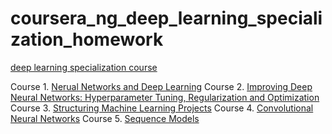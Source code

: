 # coursera_ng_deep_learning_specialization_homework
[deep learning specialization course](https://www.coursera.org/specializations/deep-learning?utm_source=gg&utm_medium=sem&utm_campaign=17-DeepLearning-ROW&utm_content=17-DeepLearning-ROW&campaignid=6465471773&adgroupid=77656689495&device=c&keyword=coursera%20deep%20learning%20specialization&matchtype=b&network=g&devicemodel=&adpostion=&creativeid=506750650449&hide_mobile_promo&gclid=CjwKCAjwq9mLBhB2EiwAuYdMtQROepA80iXAJ5Mf3MHbSL4sezq9Zj5GU211EaSbdGAeShW9t3X7sRoC4QwQAvD_BwE) 

Course 1. [Nerual Networks and Deep Learning](https://www.coursera.org/learn/neural-networks-deep-learning?specialization=deep-learning)
Course 2. [Improving Deep Neural Networks: Hyperparameter Tuning, Regularization and Optimization](https://www.coursera.org/learn/deep-neural-network?specialization=deep-learning)
Course 3. [Structuring Machine Learning Projects](https://www.coursera.org/learn/machine-learning-projects?specialization=deep-learning)
Course 4. [Convolutional Neural Networks](https://www.coursera.org/learn/convolutional-neural-networks?specialization=deep-learning)
Course 5. [Sequence Models](https://www.coursera.org/learn/nlp-sequence-models?specialization=deep-learning)
